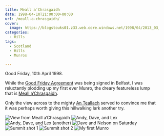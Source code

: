 ```yaml
---
title: Meall a’Chrasgaidh
date: 1998-04-10T21:00:00+00:00
url: /meall-a-chrasgaidh/
cover: 
  image: https://blogstouks01.z33.web.core.windows.net/1998/04/2013_03_04_22_19_00-7.jpg
categories:
  - Hills
tags:
  - Scotland
  - Hills
  - Munros

---
```

Good Friday, 10th April 1998.

While the [Good Friday Agreement][1] was being signed in Belfast, I was reluctantly plodding up my first ever Munro, the dreary featureless lump that is [Meall a’Chrasgaidh][2].

Only the view across to the mighty [An Teallach][3] served to convince me that it was perhaps worth giving this hillwalking lark another try.

![View from Meall a’Chrasgaidh](https://blogstouks01.z33.web.core.windows.net/2023/08/2013_03_04_22_19_00-6.jpg)
![Andy, Dave, and Lex](https://blogstouks01.z33.web.core.windows.net/2023/08/andydavelex-1.jpg)
![Andy, Dave, and Lex (another)](https://blogstouks01.z33.web.core.windows.net/2023/08/andydavelexnel-1.jpg)
![Dave and Nelson on Saturday](https://blogstouks01.z33.web.core.windows.net/2023/08/davenelsat-1.jpg)
![Summit shot 1](https://blogstouks01.z33.web.core.windows.net/2023/08/mun1at1.jpg)
![Summit shot 2](https://blogstouks01.z33.web.core.windows.net/2023/08/mun1at2.jpg)
![My first Munro](https://blogstouks01.z33.web.core.windows.net/2023/08/myfirstmunro-2.jpg)

 [1]: https://en.wikipedia.org/wiki/Good_Friday_Agreement
 [2]: https://www.walkhighlands.co.uk/munros/meall-a-chrasgaidh
 [3]: https://www.walkhighlands.co.uk/ullapool/anteallach.shtml
